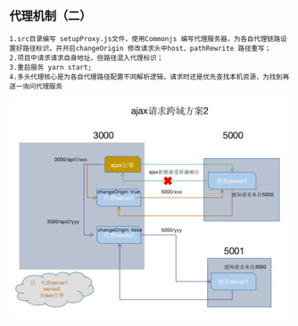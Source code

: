 ## 代理机制（二）
```aidl
1.src目录编写 setupProxy.js文件，使用Commonjs 编写代理服务器，为各自代理链路设置好路径标识，并开启changeOrigin 修改请求头中host、pathRewrite 路径重写；
2.项目中请求请求自身地址，但路径混入代理标识；
3.重启服务 yarn start;
4.多头代理核心是为各自代理路径配置不同解析逻辑，请求时还是优先查找本机资源，为找到再逐一询问代理服务
```
![ajax请求跨域方案2.png](./ajax请求跨域方案2.png)